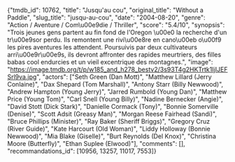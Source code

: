 {"tmdb_id": 10762, "title": "Jusqu'au cou", "original_title": "Without a Paddle", "slug_title": "jusqu-au-cou", "date": "2004-08-20", "genre": "Action / Aventure / Com\u00e9die / Thriller", "score": "5.4/10", "synopsis": "Trois jeunes gens partent au fin fond de l'Oregon \u00e0 la recherche d'un tr\u00e9sor perdu. Ils remontent une rivi\u00e8re en cano\u00eb o\u00f9 les pires aventures les attendent. Poursuivis par deux cultivateurs arri\u00e9r\u00e9s, ils devront affronter des rapides meurtriers, des filles babas cool endurcies et un vieil excentrique des montagnes.", "image": "https://image.tmdb.org/t/p/w185_and_h278_bestv2/3s93T4g2HKTrtk1IjIJEFSrl9va.jpg", "actors": ["Seth Green (Dan Mott)", "Matthew Lillard (Jerry Conlaine)", "Dax Shepard (Tom Marshall)", "Antony Starr (Billy Newwood)", "Andrew Hampton (Young Jerry)", "Jarred Rumbold (Young Dan)", "Matthew Price (Young Tom)", "Carl Snell (Young Billy)", "Nadine Bernecker (Angie)", "David Stott (Dick Stark)", "Danielle Cormack (Tony)", "Bonnie Somerville (Denise)", "Scott Adsit (Greasy Man)", "Morgan Reese Fairhead (Sandi)", "Bruce Phillips (Minister)", "Ray Baker (Sheriff Briggs)", "Gregory Cruz (River Guide)", "Kate Harcourt (Old Woman)", "Liddy Holloway (Bonnie Newwood)", "Mia Blake (Giselle)", "Burt Reynolds (Del Knox)", "Christina Moore (Butterfly)", "Ethan Suplee (Elwood)"], "comments": [], "recommandations_id": [10956, 13257, 11017, 7553]}